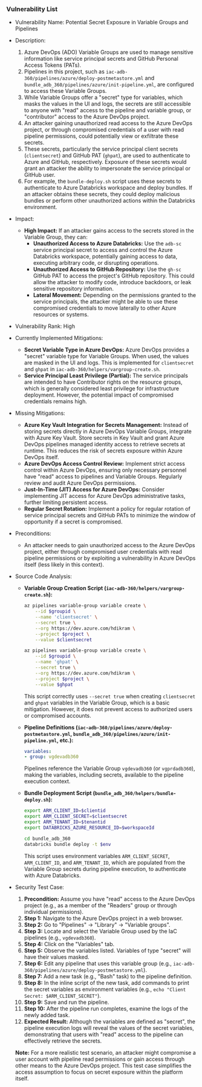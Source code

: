 ### Vulnerability List

- Vulnerability Name: Potential Secret Exposure in Variable Groups and Pipelines
- Description:
    1. Azure DevOps (ADO) Variable Groups are used to manage sensitive information like service principal secrets and GitHub Personal Access Tokens (PATs).
    2. Pipelines in this project, such as `iac-adb-360/pipelines/azure/deploy-postmetastore.yml` and `bundle_adb_360/pipelines/azure/init-pipeline.yml`, are configured to access these Variable Groups.
    3. While Variable Groups offer a "secret" type for variables, which masks the values in the UI and logs, the secrets are still accessible to anyone with "read" access to the pipeline and variable group, or "contributor" access to the Azure DevOps project.
    4. An attacker gaining unauthorized read access to the Azure DevOps project, or through compromised credentials of a user with read pipeline permissions, could potentially view or exfiltrate these secrets.
    5. These secrets, particularly the service principal client secrets (`clientsecret`) and GitHub PAT (`ghpat`), are used to authenticate to Azure and GitHub, respectively. Exposure of these secrets would grant an attacker the ability to impersonate the service principal or GitHub user.
    6. For example, the `bundle-deploy.sh` script uses these secrets to authenticate to Azure Databricks workspace and deploy bundles. If an attacker obtains these secrets, they could deploy malicious bundles or perform other unauthorized actions within the Databricks environment.
- Impact:
    - **High Impact:** If an attacker gains access to the secrets stored in the Variable Group, they can:
        - **Unauthorized Access to Azure Databricks:** Use the `adb-sc` service principal secret to access and control the Azure Databricks workspace, potentially gaining access to data, executing arbitrary code, or disrupting operations.
        - **Unauthorized Access to GitHub Repository:** Use the `gh-sc` GitHub PAT to access the project's GitHub repository. This could allow the attacker to modify code, introduce backdoors, or leak sensitive repository information.
        - **Lateral Movement:** Depending on the permissions granted to the service principals, the attacker might be able to use these compromised credentials to move laterally to other Azure resources or systems.
- Vulnerability Rank: High
- Currently Implemented Mitigations:
    - **Secret Variable Type in Azure DevOps:** Azure DevOps provides a "secret" variable type for Variable Groups. When used, the values are masked in the UI and logs. This is implemented for `clientsecret` and `ghpat` in `iac-adb-360/helpers/vargroup-create.sh`.
    - **Service Principal Least Privilege (Partial):** The service principals are intended to have Contributor rights on the resource groups, which is generally considered least privilege for infrastructure deployment. However, the potential impact of compromised credentials remains high.
- Missing Mitigations:
    - **Azure Key Vault Integration for Secrets Management:** Instead of storing secrets directly in Azure DevOps Variable Groups, integrate with Azure Key Vault. Store secrets in Key Vault and grant Azure DevOps pipelines managed identity access to retrieve secrets at runtime. This reduces the risk of secrets exposure within Azure DevOps itself.
    - **Azure DevOps Access Control Review:** Implement strict access control within Azure DevOps, ensuring only necessary personnel have "read" access to pipelines and Variable Groups. Regularly review and audit Azure DevOps permissions.
    - **Just-In-Time (JIT) Access for Azure DevOps:** Consider implementing JIT access for Azure DevOps administrative tasks, further limiting persistent access.
    - **Regular Secret Rotation:** Implement a policy for regular rotation of service principal secrets and GitHub PATs to minimize the window of opportunity if a secret is compromised.
- Preconditions:
    - An attacker needs to gain unauthorized access to the Azure DevOps project, either through compromised user credentials with read pipeline permissions or by exploiting a vulnerability in Azure DevOps itself (less likely in this context).
- Source Code Analysis:
    - **Variable Group Creation Script (`iac-adb-360/helpers/vargroup-create.sh`):**
        ```bash
        az pipelines variable-group variable create \
            --id $groupid \
            --name 'clientsecret' \
            --secret true \
            --org https://dev.azure.com/hdikram \
            --project $project \
            --value $clientsecret

        az pipelines variable-group variable create \
            --id $groupid \
            --name 'ghpat' \
            --secret true \
            --org https://dev.azure.com/hdikram \
            --project $project \
            --value $ghpat
        ```
        This script correctly uses `--secret true` when creating `clientsecret` and `ghpat` variables in the Variable Group, which is a basic mitigation. However, it does not prevent access to authorized users or compromised accounts.

    - **Pipeline Definitions (`iac-adb-360/pipelines/azure/deploy-postmetastore.yml`, `bundle_adb_360/pipelines/azure/init-pipeline.yml`, etc.):**
        ```yaml
        variables:
        - group: vgdevadb360
        ```
        Pipelines reference the Variable Group `vgdevadb360` (or `vgprdadb360`), making the variables, including secrets, available to the pipeline execution context.

    - **Bundle Deployment Script (`bundle_adb_360/helpers/bundle-deploy.sh`):**
        ```bash
        export ARM_CLIENT_ID=$clientid
        export ARM_CLIENT_SECRET=$clientsecret
        export ARM_TENANT_ID=$tenantid
        export DATABRICKS_AZURE_RESOURCE_ID=$workspaceId

        cd bundle_adb_360
        databricks bundle deploy -t $env
        ```
        This script uses environment variables `ARM_CLIENT_SECRET`, `ARM_CLIENT_ID`, and `ARM_TENANT_ID`, which are populated from the Variable Group secrets during pipeline execution, to authenticate with Azure Databricks.

- Security Test Case:
    1. **Precondition:** Assume you have "read" access to the Azure DevOps project (e.g., as a member of the "Readers" group or through individual permissions).
    2. **Step 1:** Navigate to the Azure DevOps project in a web browser.
    3. **Step 2:** Go to "Pipelines" -> "Library" -> "Variable groups".
    4. **Step 3:** Locate and select the Variable Group used by the IaC pipelines (e.g., `vgdevadb360`).
    5. **Step 4:** Click on the "Variables" tab.
    6. **Step 5:** Observe the variables listed. Variables of type "secret" will have their values masked.
    7. **Step 6:** Edit any pipeline that uses this variable group (e.g., `iac-adb-360/pipelines/azure/deploy-postmetastore.yml`).
    8. **Step 7:** Add a new task (e.g., "Bash" task) to the pipeline definition.
    9. **Step 8:** In the inline script of the new task, add commands to print the secret variables as environment variables (e.g., `echo "Client Secret: $ARM_CLIENT_SECRET"`).
    10. **Step 9:** Save and run the pipeline.
    11. **Step 10:** After the pipeline run completes, examine the logs of the newly added task.
    12. **Expected Result:** Although the variables are defined as "secret", the pipeline execution logs will reveal the values of the secret variables, demonstrating that users with "read" access to the pipeline can effectively retrieve the secrets.

    **Note:** For a more realistic test scenario, an attacker might compromise a user account with pipeline read permissions or gain access through other means to the Azure DevOps project. This test case simplifies the access assumption to focus on secret exposure within the platform itself.